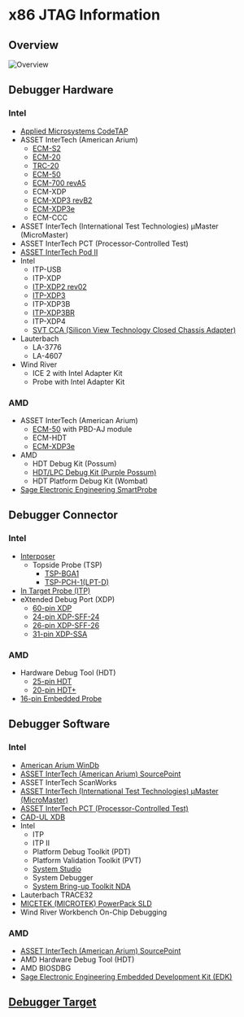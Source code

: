 # x86 JTAG Information

## Overview
![Overview](./Overview.gif)

## Debugger Hardware
### Intel
* [Applied Microsystems CodeTAP](./Hardware/CodeTAP.md)
* ASSET InterTech (American Arium)
    * [ECM-S2](./Hardware/ECM-S2.md)
    * [ECM-20](./Hardware/ECM-20.md)
    * [TRC-20](./Hardware/TRC-20.md)
    * [ECM-50](./Hardware/ECM-50.md)
    * [ECM-700 revA5](./Hardware/ECM-700_revA5.md)
    * ECM-XDP
    * [ECM-XDP3 revB2](./Hardware/ECM-XDP3_revB2.md)
    * [ECM-XDP3e](./Hardware/ECM-XDP3e.md)
    * ECM-CCC
* ASSET InterTech (International Test Technologies) µMaster (MicroMaster)
* ASSET InterTech PCT (Processor-Controlled Test)
* [ASSET InterTech Pod II](./Hardware/Pod_II.md)
* Intel
    * ITP-USB
    * ITP-XDP
    * [ITP-XDP2 rev02](./Hardware/ITP-XDP2_rev02.md)
    * [ITP-XDP3](./Hardware/ITP-XDP3.md)
    * ITP-XDP3B
    * [ITP-XDP3BR](./Hardware/ITP-XDP3BR.md)
    * ITP-XDP4
    * [SVT CCA (Silicon View Technology Closed Chassis Adapter)](./Hardware/Intel%20SVT%20CCA.md)
* Lauterbach
    * LA-3776
    * LA-4607
* Wind River
    * ICE 2 with Intel Adapter Kit
    * Probe with Intel Adapter Kit

### AMD
* ASSET InterTech (American Arium)
    * [ECM-50](./Hardware/ECM-50.md) with PBD-AJ module
    * ECM-HDT
    * [ECM-XDP3e](./Hardware/ECM-XDP3e.md)
* AMD
    * HDT Debug Kit (Possum)
    * [HDT/LPC Debug Kit (Purple Possum)](./Hardware/HDTLPC.md)
    * HDT Platform Debug Kit (Wombat)
* [Sage Electronic Engineering SmartProbe](./Hardware/SmartProbe.md)

## Debugger Connector
### Intel
* [Interposer](./Connector/Interposer.md)
    * Topside Probe (TSP)
        * [TSP-BGA1](./Connector/TSP-BGA1.md)
        * [TSP-PCH-1(LPT-D)](./Connector/TSP-PCH-1(LPT-D).md)
* [In Target Probe (ITP)](./Connector/ITP.md)
* eXtended Debug Port (XDP)
    * [60-pin XDP](./Connector/XDP.md)
    * [24-pin XDP-SFF-24](./Connector/XDP-SFF-24.md)
    * [26-pin XDP-SFF-26](./Connector/XDP-SFF-26.md)
    * [31-pin XDP-SSA](./Connector/XDP-SSA.md)

### AMD
* Hardware Debug Tool (HDT)
    * [25-pin HDT](./Connector/HDT.md)
    * [20-pin HDT+](./Connector/HDTPlus.md)
* [16-pin Embedded Probe](./Connector/EmbeddedProbe.md)

## Debugger Software
### Intel
* [American Arium WinDb](./Software/SourcePoint)
* [ASSET InterTech (American Arium) SourcePoint](./Software/SourcePoint)
* ASSET InterTech ScanWorks
* [ASSET InterTech (International Test Technologies) µMaster (MicroMaster)](./Software/Processor-Controlled%20Test)
* [ASSET InterTech PCT (Processor-Controlled Test)](./Software/Processor-Controlled%20Test)
* [CAD-UL XDB](./Software/CAD-UL%20XDB)
* Intel
    * ITP
    * ITP II
    * Platform Debug Toolkit (PDT)
    * Platform Validation Toolkit (PVT)
    * [System Studio](./Software/Intel%20System%20Studio)
    * System Debugger
    * [System Bring-up Toolkit NDA](./Software/Intel%20System%20Bring-up%20Toolkit%20NDA)
* Lauterbach TRACE32
* [MICETEK (MICROTEK) PowerPack SLD](./Software/PowerPack%20SLD)
* Wind River Workbench On-Chip Debugging 

### AMD
* [ASSET InterTech (American Arium) SourcePoint](./Software/SourcePoint)
* AMD Hardware Debug Tool (HDT)
* AMD BIOSDBG
* [Sage Electronic Engineering Embedded Development Kit (EDK)](./Software/Sage%20EDK)

## [Debugger Target](./Target/Target.md)
